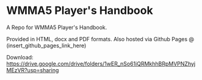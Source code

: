 
# WMMA5 Player's Handbook

A Repo for WMMA5 Player's Handbook.

Provided in HTML, docx and PDF formats. Also hosted via Github Pages @ (insert_github_pages_link_here)

Download: https://drive.google.com/drive/folders/1wER_nSo61iQRMkhhBRpMVPNZhyjMEzVR?usp=sharing

